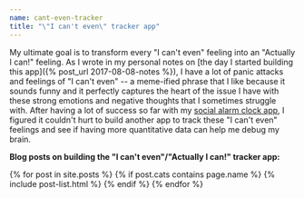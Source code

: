 ```yaml
---
name: cant-even-tracker
title: "\"I can't even\" tracker app"
---
```


My ultimate goal is to transform every "I can't even" feeling into an "Actually I can!" feeling. As I wrote in my personal notes on [the day I started building this app]({% post_url 2017-08-08-notes %}), I have a lot of panic attacks and feelings of "I can't even" -- a meme-ified phrase that I like because it sounds funny and it perfectly captures the heart of the issue I have with these strong emotions and negative thoughts that I sometimes struggle with. After having a lot of success so far with my [social alarm clock app](/social-alarm-clock), I figured it couldn't hurt to build another app to track these "I can't even" feelings and see if having more quantitative data can help me debug my brain.

**Blog posts on building the "I can't even"/"Actually I can!" tracker app:**

<div class="tiles">
  {% for post in site.posts %}
    {% if post.cats contains page.name %}
      {% include post-list.html %}
    {% endif %}
  {% endfor %}
</div><!-- /.tiles -->
